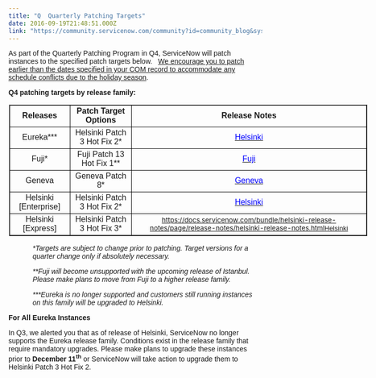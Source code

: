 ```yaml
---
title: "Q  Quarterly Patching Targets"
date: 2016-09-19T21:48:51.000Z
link: "https://community.servicenow.com/community?id=community_blog&sys_id=544daee5dbd0dbc01dcaf3231f96190c"
---
```

<p><span style="font-family: 'Calibri',sans-serif;">As part of the Quarterly Patching Program in Q4, ServiceNow will patch instances to the specified patch targets below.   <span style="text-decoration: underline;">We encourage you to patch earlier than the dates specified in your <a title="i.service-now.com/kb_view.do?sysparm_article=KB0551423" href="https://hi.service-now.com/kb_view.do?sysparm_article=KB0551423">COM record</a> to accommodate any schedule conflicts due to the holiday season</span>.</span></p><p></p><p><strong style="font-family: 'Calibri',sans-serif;">Q4 patching targets by release family:</strong> </p><table border="1" cellpadding="0" cellspacing="0" style="margin-left: 0.4pt; width: 712px;"><tbody><tr><td style="border: solid windowtext 1.0pt;"><p align="center" style="margin-top: auto; margin-bottom: auto; text-align: center;"><strong style="font-family: 'Calibri',sans-serif;">Releases</strong> </p></td><td style="border: solid windowtext 1.0pt; border-left: none;"><p align="center" style="margin-top: auto; margin-bottom: auto; text-align: center;"><strong style="font-family: 'Calibri',sans-serif;">Patch Target Options</strong> </p></td><td style="border: solid windowtext 1.0pt; border-left: none;"><p align="center" style="margin-top: auto; margin-bottom: auto; text-align: center;"><strong style="font-family: 'Calibri',sans-serif;">Release Notes</strong> </p></td></tr><tr><td style="border: solid windowtext 1.0pt; border-top: none;"><p align="center" style="margin-top: auto; margin-bottom: auto; text-align: center;"><span style="font-family: 'Calibri',sans-serif;">Eureka*** </span></p></td><td style="border-top: none; border-left: none; border-bottom: solid windowtext 1.0pt; border-right: solid windowtext 1.0pt;"><p align="center" style="margin-top: auto; margin-bottom: auto; text-align: center;"><span style="font-family: 'Calibri',sans-serif;">Helsinki Patch 3 Hot Fix 2* </span></p></td><td style="border-top: none; border-left: none; border-bottom: solid windowtext 1.0pt; border-right: solid windowtext 1.0pt;"><p align="center" style="margin-top: auto; margin-bottom: auto; text-align: center;"><a href="https://docs.servicenow.com/bundle/helsinki-release-notes/page/release-notes/helsinki-release-notes.html"><span style="font-family: 'Calibri',sans-serif; color: blue;">Helsinki</span></a> </p></td></tr><tr><td style="border: solid windowtext 1.0pt; border-top: none;"><p align="center" style="margin-top: auto; margin-bottom: auto; text-align: center;"><span style="font-family: 'Calibri',sans-serif;">Fuji*</span></p></td><td style="border-top: none; border-left: none; border-bottom: solid windowtext 1.0pt; border-right: solid windowtext 1.0pt;"><p align="center" style="margin-top: auto; margin-bottom: auto; text-align: center;"><span style="font-family: 'Calibri',sans-serif;">Fuji Patch 13 Hot Fix 1**</span></p></td><td style="border-top: none; border-left: none; border-bottom: solid windowtext 1.0pt; border-right: solid windowtext 1.0pt;"><p align="center" style="margin-top: auto; margin-bottom: auto; text-align: center;"><a href="http://wiki.servicenow.com/index.php?title=Release_Notes"><span style="font-family: 'Calibri',sans-serif; color: blue;">Fuji</span></a> </p></td></tr><tr><td style="border: solid windowtext 1.0pt; border-top: none;"><p align="center" style="margin-top: auto; margin-bottom: auto; text-align: center;"><span style="font-family: 'Calibri',sans-serif;">Geneva </span></p></td><td style="border-top: none; border-left: none; border-bottom: solid windowtext 1.0pt; border-right: solid windowtext 1.0pt;"><p align="center" style="margin-top: auto; margin-bottom: auto; text-align: center;"><span style="font-family: 'Calibri',sans-serif;">Geneva Patch 8* </span></p></td><td style="border-top: none; border-left: none; border-bottom: solid windowtext 1.0pt; border-right: solid windowtext 1.0pt;"><p align="center" style="margin-top: auto; margin-bottom: auto; text-align: center;"><a href="https://docs.servicenow.com/release_notes/geneva-release-notes.html"><span style="font-family: 'Calibri',sans-serif; color: blue;">Geneva</span></a> </p></td></tr><tr><td style="border: solid windowtext 1.0pt; border-top: none;"><p align="center" style="margin-top: auto; margin-bottom: auto; text-align: center;"><span style="font-family: 'Calibri',sans-serif;">Helsinki [Enterprise]</span></p></td><td style="border-top: none; border-left: none; border-bottom: solid windowtext 1.0pt; border-right: solid windowtext 1.0pt;"><p align="center" style="margin-top: auto; margin-bottom: auto; text-align: center;"><span style="font-family: 'Calibri',sans-serif;">Helsinki Patch 3 Hot Fix 2* </span></p></td><td style="border-top: none; border-left: none; border-bottom: solid windowtext 1.0pt; border-right: solid windowtext 1.0pt;"><p align="center" style="margin-top: auto; margin-bottom: auto; text-align: center;"><a href="https://docs.servicenow.com/bundle/helsinki-release-notes/page/release-notes/helsinki-release-notes.html"><span style="font-family: 'Calibri',sans-serif; color: blue;">Helsinki</span></a> </p></td></tr><tr><td style="border-right: 1pt solid windowtext; border-bottom: 1pt solid windowtext; border-left: 1pt solid windowtext; border-top: none; text-align: center;"><span style="font-family: Calibri, sans-serif; text-align: center;">Helsinki [Express]</span></td><td style="border-top: none; border-left: none; border-bottom: 1pt solid windowtext; border-right: 1pt solid windowtext; text-align: center;"><span style="font-family: Calibri, sans-serif; text-align: center;">Helsinki Patch 3 Hot Fix 3* </span></td><td style="border-top: none; border-left: none; border-bottom: 1pt solid windowtext; border-right: 1pt solid windowtext; text-align: center;"><span style="font-size: 10pt;"><a title="ocs.servicenow.com/bundle/helsinki-release-notes/page/release-notes/helsinki-release-notes.html" href="https://docs.servicenow.com/bundle/helsinki-release-notes/page/release-notes/helsinki-release-notes.html" style="text-align: center;">https://docs.servicenow.com/bundle/helsinki-release-notes/page/release-notes/helsinki-release-notes.html</a><a href="https://express.servicenow.com/support/documentation/release-notes-hp3hf3-exp/"><span style="font-family: 'Arial',sans-serif;">Helsinki</span></a></span></td></tr></tbody></table><p style="margin-left: .5in;"><em style="font-family: 'Calibri',sans-serif;">*Targets are subject to change prior to patching. Target versions for a quarter change only if absolutely necessary.</em> </p><p style="margin-left: .5in;"><em style="font-family: 'Calibri',sans-serif;">**Fuji will become unsupported with the upcoming release of Istanbul. Please make plans to move from Fuji to a higher release family.</em> </p><p style="margin-left: .5in;"><em style="font-family: 'Calibri',sans-serif;">***Eureka is no longer supported and customers still running instances on this family will be upgraded to Helsinki.</em> </p><p style="margin-left: .5in;"></p><p><strong style="font-family: 'Calibri',sans-serif;">For All Eureka Instances </strong> </p><p><span style="font-family: 'Calibri',sans-serif;">In Q3, we alerted you that as of release of Helsinki, ServiceNow no longer supports the Eureka release family. Conditions exist in the release family that require mandatory upgrades. Please make plans to upgrade these instances prior to <strong>December 11<sup>th</sup></strong> or ServiceNow will take action to upgrade them to Helsinki Patch 3 Hot Fix 2. </span></p>